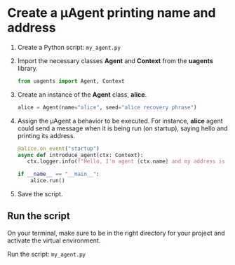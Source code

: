 # Create a μAgent printing name and address

1. Create a Python script: `my_agent.py`
2. Import the necessary classes **Agent** and **Context** from the **uagents** library. 

    ``` py
    from uagents import Agent, Context
    ```

3. Create an instance of the **Agent** class, **alice**.

    ``` py
    alice = Agent(name="alice", seed="alice recovery phrase")
    ```

4. Assign the μAgent a behavior to be executed. For instance, **alice** agent could send a message when it is being run (on startup), saying hello and printing its address.

    ``` py
   @alice.on_event("startup")
   async def introduce_agent(ctx: Context):
       ctx.logger.info(f"Hello, I'm agent {ctx.name} and my address is {ctx.address}."

    if __name__ == "__main__":
        alice.run()
    ```

5. Save the script.

## Run the script

On your terminal, make sure to be in the right directory for your project and activate the virtual environment.

Run the script: `my_agent.py`
